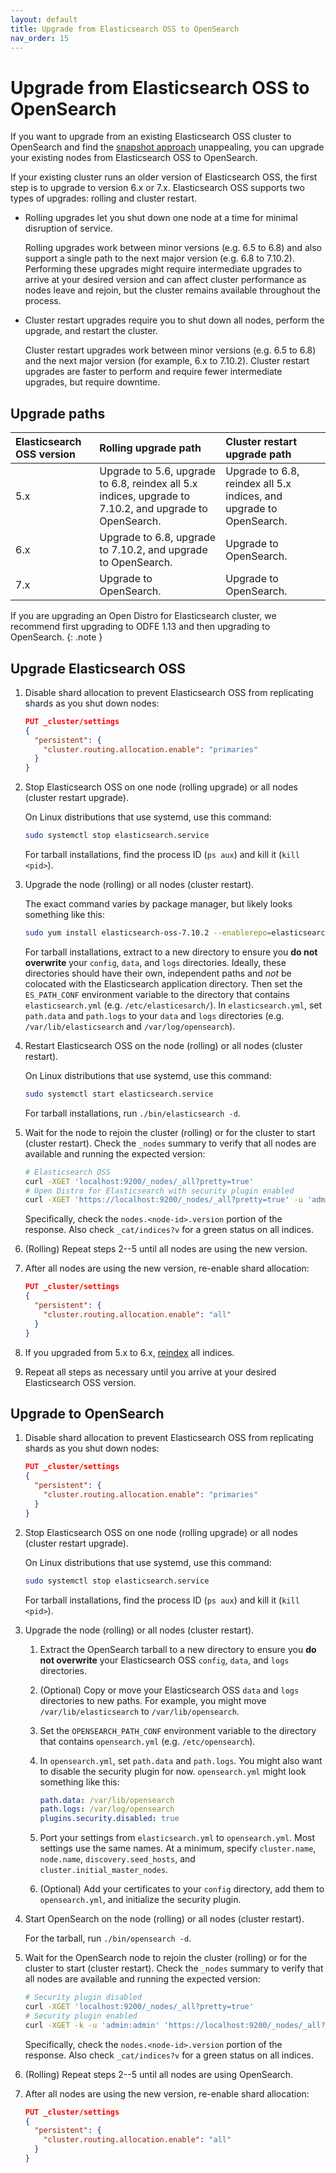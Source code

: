 ```yaml
---
layout: default
title: Upgrade from Elasticsearch OSS to OpenSearch
nav_order: 15
---
```


# Upgrade from Elasticsearch OSS to OpenSearch

If you want to upgrade from an existing Elasticsearch OSS cluster to OpenSearch and find the [snapshot approach]({{site.url}}{{site.baseurl}}/migrate/snapshot-migrate/) unappealing, you can upgrade your existing nodes from Elasticsearch OSS to OpenSearch.

If your existing cluster runs an older version of Elasticsearch OSS, the first step is to upgrade to version 6.x or 7.x. Elasticsearch OSS supports two types of upgrades: rolling and cluster restart.

- Rolling upgrades let you shut down one node at a time for minimal disruption of service.

  Rolling upgrades work between minor versions (e.g. 6.5 to 6.8) and also support a single path to the next major version (e.g. 6.8 to 7.10.2). Performing these upgrades might require intermediate upgrades to arrive at your desired version and can affect cluster performance as nodes leave and rejoin, but the cluster remains available throughout the process.

- Cluster restart upgrades require you to shut down all nodes, perform the upgrade, and restart the cluster.

  Cluster restart upgrades work between minor versions (e.g. 6.5 to 6.8) and the next major version (for example, 6.x to 7.10.2). Cluster restart upgrades are faster to perform and require fewer intermediate upgrades, but require downtime.


## Upgrade paths

Elasticsearch OSS version | Rolling upgrade path | Cluster restart upgrade path
:--- | :--- | :---
5.x | Upgrade to 5.6, upgrade to 6.8, reindex all 5.x indices, upgrade to 7.10.2, and upgrade to OpenSearch. | Upgrade to 6.8, reindex all 5.x indices, and upgrade to OpenSearch.
6.x | Upgrade to 6.8, upgrade to 7.10.2, and upgrade to OpenSearch. | Upgrade to OpenSearch.
7.x | Upgrade to OpenSearch. | Upgrade to OpenSearch.

If you are upgrading an Open Distro for Elasticsearch cluster, we recommend first upgrading to ODFE 1.13 and then upgrading to OpenSearch.
{: .note }


## Upgrade Elasticsearch OSS

1. Disable shard allocation to prevent Elasticsearch OSS from replicating shards as you shut down nodes:

   ```json
   PUT _cluster/settings
   {
     "persistent": {
       "cluster.routing.allocation.enable": "primaries"
     }
   }
   ```

1. Stop Elasticsearch OSS on one node (rolling upgrade) or all nodes (cluster restart upgrade).

   On Linux distributions that use systemd, use this command:

   ```bash
   sudo systemctl stop elasticsearch.service
   ```

   For tarball installations, find the process ID (`ps aux`) and kill it (`kill <pid>`).

1. Upgrade the node (rolling) or all nodes (cluster restart).

   The exact command varies by package manager, but likely looks something like this:

   ```bash
   sudo yum install elasticsearch-oss-7.10.2 --enablerepo=elasticsearch
   ```

   For tarball installations, extract to a new directory to ensure you **do not overwrite** your `config`, `data`, and `logs` directories. Ideally, these directories should have their own, independent paths and *not* be colocated with the Elasticsearch application directory. Then set the `ES_PATH_CONF` environment variable to the directory that contains `elasticsearch.yml` (e.g. `/etc/elasticesarch/`). In `elasticsearch.yml`, set `path.data` and `path.logs` to your `data` and `logs` directories (e.g. `/var/lib/elasticsearch` and `/var/log/opensearch`).

1. Restart Elasticsearch OSS on the node (rolling) or all nodes (cluster restart).

   On Linux distributions that use systemd, use this command:

   ```bash
   sudo systemctl start elasticsearch.service
   ```

   For tarball installations, run `./bin/elasticsearch -d`.

1. Wait for the node to rejoin the cluster (rolling) or for the cluster to start (cluster restart). Check the `_nodes` summary to verify that all nodes are available and running the expected version:

   ```bash
   # Elasticsearch OSS
   curl -XGET 'localhost:9200/_nodes/_all?pretty=true'
   # Open Distro for Elasticsearch with security plugin enabled
   curl -XGET 'https://localhost:9200/_nodes/_all?pretty=true' -u 'admin:admin' -k
   ```

   Specifically, check the `nodes.<node-id>.version` portion of the response. Also check `_cat/indices?v` for a green status on all indices.

1. (Rolling) Repeat steps 2--5 until all nodes are using the new version.

1. After all nodes are using the new version, re-enable shard allocation:

   ```json
   PUT _cluster/settings
   {
     "persistent": {
       "cluster.routing.allocation.enable": "all"
     }
   }
   ```

1. If you upgraded from 5.x to 6.x, [reindex]({{site.url}}{{site.baseurl}}/opensearch/reindex-data/) all indices.

1. Repeat all steps as necessary until you arrive at your desired Elasticsearch OSS version.


## Upgrade to OpenSearch

1. Disable shard allocation to prevent Elasticsearch OSS from replicating shards as you shut down nodes:

   ```json
   PUT _cluster/settings
   {
     "persistent": {
       "cluster.routing.allocation.enable": "primaries"
     }
   }
   ```

1. Stop Elasticsearch OSS on one node (rolling upgrade) or all nodes (cluster restart upgrade).

   On Linux distributions that use systemd, use this command:

   ```bash
   sudo systemctl stop elasticsearch.service
   ```

   For tarball installations, find the process ID (`ps aux`) and kill it (`kill <pid>`).

1. Upgrade the node (rolling) or all nodes (cluster restart).

   1. Extract the OpenSearch tarball to a new directory to ensure you **do not overwrite** your Elasticsearch OSS `config`, `data`, and `logs` directories.

   1. (Optional) Copy or move your Elasticsearch OSS `data` and `logs` directories to new paths. For example, you might move `/var/lib/elasticsearch` to `/var/lib/opensearch`.

   1. Set the `OPENSEARCH_PATH_CONF` environment variable to the directory that contains `opensearch.yml` (e.g. `/etc/opensearch`).

   1. In `opensearch.yml`, set `path.data` and `path.logs`. You might also want to disable the security plugin for now. `opensearch.yml` might look something like this:

      ```yml
      path.data: /var/lib/opensearch
      path.logs: /var/log/opensearch
      plugins.security.disabled: true
      ```

   1. Port your settings from `elasticsearch.yml` to `opensearch.yml`. Most settings use the same names. At a minimum, specify `cluster.name`, `node.name`, `discovery.seed_hosts`, and `cluster.initial_master_nodes`.

   1. (Optional) Add your certificates to your `config` directory, add them to `opensearch.yml`, and initialize the security plugin.

1. Start OpenSearch on the node (rolling) or all nodes (cluster restart).

   For the tarball, run `./bin/opensearch -d`.

1. Wait for the OpenSearch node to rejoin the cluster (rolling) or for the cluster to start (cluster restart). Check the `_nodes` summary to verify that all nodes are available and running the expected version:

   ```bash
   # Security plugin disabled
   curl -XGET 'localhost:9200/_nodes/_all?pretty=true'
   # Security plugin enabled
   curl -XGET -k -u 'admin:admin' 'https://localhost:9200/_nodes/_all?pretty=true'
   ```

   Specifically, check the `nodes.<node-id>.version` portion of the response. Also check `_cat/indices?v` for a green status on all indices.

1. (Rolling) Repeat steps 2--5 until all nodes are using OpenSearch.

1. After all nodes are using the new version, re-enable shard allocation:

   ```json
   PUT _cluster/settings
   {
     "persistent": {
       "cluster.routing.allocation.enable": "all"
     }
   }
   ```
